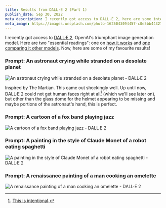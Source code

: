 ```yaml
---
title: Results from DALL·E 2 (Part 1)
publish_date: Sep 30, 2022
meta_description: I recently got access to DALL·E 2, here are some interesting results.
meta_image: https://images.unsplash.com/photo-1625043094457-c0e5bb443278?ixid=MnwxMjA3fDB8MHxwaG90by1wYWdlfHx8fGVufDB8fHx8&ixlib=rb-1.2.1&auto=format&fit=crop&w=1808&q=80
---
```


I recently got access to [DALL·E 2](https://openai.com/dall-e-2/), OpenAI's triumphant image generation model. Here are two "essential readings": one on [how it works](http://adityaramesh.com/posts/dalle2/dalle2.html) and [one comparing it other models](https://astralcodexten.substack.com/p/i-won-my-three-year-ai-progress-bet). Now, here are some of my favourite results!

### Prompt: An astronaut crying while stranded on a desolate planet

![An astronaut crying while stranded on a desolate planet - DALL·E 2](/dalle-2-astronaut-crying.png)

Inspired by The Martian. This came out shockingly well. Up until now, DALL·E 2 could not get human faces right at all[^1] (which we'll see later on), but other than the glass dome for the helmet appearing to be missing and maybe portions of the astronaut's hand, this is perfect.

### Prompt: A cartoon of a fox band playing jazz

![A cartoon of a fox band playing jazz - DALL·E 2](/dalle-2-fox-jazz.png)

### Prompt: A painting in the style of Claude Monet of a robot eating spaghetti

![A painting in the style of Claude Monet of a robot eating spaghetti  - DALL·E 2](/dalle-2-robot-spaghetti.png)

### Prompt: A renaissance painting of a man cooking an omelette

![A renaissance painting of a man cooking an omelette - DALL·E 2](/dalle-2-omelette.png)

[^1]: [This is intentional](https://www.lesswrong.com/posts/uKp6tBFStnsvrot5t/what-dall-e-2-can-and-cannot-do#Realistic_human_faces).
